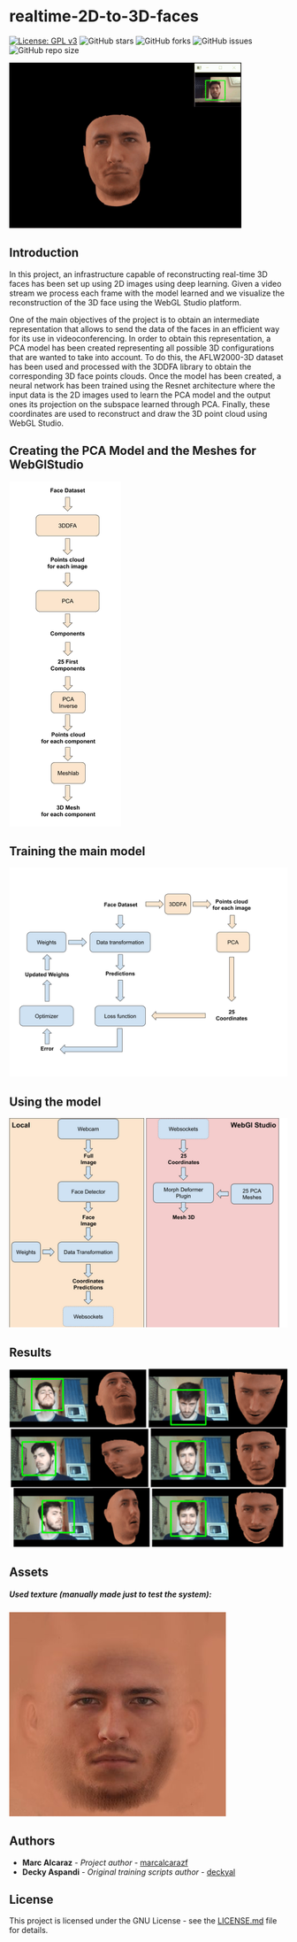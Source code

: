 # realtime-2D-to-3D-faces
[![License: GPL v3](https://img.shields.io/badge/License-GPLv3-blue.svg)](https://www.gnu.org/licenses/gpl-3.0)
![GitHub stars](https://img.shields.io/github/stars/marcalcarazf/realtime-2D-to-3D-faces.svg?style=flat)
![GitHub forks](https://img.shields.io/github/forks/marcalcarazf/realtime-2D-to-3D-faces.svg?style=flat)
![GitHub issues](https://img.shields.io/github/issues/marcalcarazf/realtime-2D-to-3D-faces.svg)
![GitHub repo size](https://img.shields.io/github/repo-size/marcalcarazf/realtime-2D-to-3D-faces.svg)  
  
![Avatar_Moving](./Readme_Images/Avatar_Moving.gif)


## Introduction
In this project, an infrastructure capable of reconstructing real-time 3D
faces has been set up using 2D images using deep learning.
Given a video stream we process each  frame  with  the  model  learned  and
we  visualize  the  reconstruction  of  the 3D face using the WebGL Studio 
platform.  

One of the main objectives of the project is to obtain an intermediate 
representation that allows to send the data of the faces in an efficient way
for its use in videoconferencing. In order to obtain this representation, a PCA model has been created 
representing all possible 3D configurations that are wanted to take into 
account. To do this, the AFLW2000-3D dataset has been used and processed with the 
3DDFA library to obtain the corresponding 3D face points clouds. 
Once the model has been created, a neural network has been trained using the
Resnet architecture where the input data is the 2D images used to learn the
PCA model and the output ones its projection on the subspace learned through 
PCA. 
Finally, these coordinates are used to reconstruct and draw the 3D point 
cloud using WebGL Studio.

## Creating the PCA Model and the Meshes for WebGlStudio
![3D_Meshes_Generation](./Readme_Images/3D_Meshes_Generation_Small.png)

## Training the main model
![Train_Model](./Readme_Images/Train_Model_Small.png)

## Using the model
![Use_Model](./Readme_Images/Use_Model_Small.png)

## Results
![Avatar](./Readme_Images/Avatar_Small.png)  

## Assets
##### Used texture (manually made just to test the system):
![Texture](./Readme_Images/Texture_Small.jpg)

## Authors
* **Marc Alcaraz** - *Project author* - [marcalcarazf](https://github.com/marcalcarazf/)
* **Decky Aspandi** - *Original training scripts author* - [deckyal](https://github.com/deckyal/)

## License
This project is licensed under the GNU License - see the [LICENSE.md](LICENSE.md) file for details.
